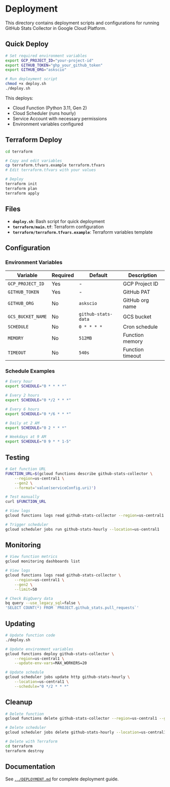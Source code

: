 # Deployment

This directory contains deployment scripts and configurations for running GitHub Stats Collector in Google Cloud Platform.

## Quick Deploy

```bash
# Set required environment variables
export GCP_PROJECT_ID="your-project-id"
export GITHUB_TOKEN="ghp_your_github_token"
export GITHUB_ORG="askscio"

# Run deployment script
chmod +x deploy.sh
./deploy.sh
```

This deploys:
- Cloud Function (Python 3.11, Gen 2)
- Cloud Scheduler (runs hourly)
- Service Account with necessary permissions
- Environment variables configured

## Terraform Deploy

```bash
cd terraform

# Copy and edit variables
cp terraform.tfvars.example terraform.tfvars
# Edit terraform.tfvars with your values

# Deploy
terraform init
terraform plan
terraform apply
```

## Files

- **`deploy.sh`**: Bash script for quick deployment
- **`terraform/main.tf`**: Terraform configuration
- **`terraform/terraform.tfvars.example`**: Terraform variables template

## Configuration

### Environment Variables

| Variable | Required | Default | Description |
|----------|----------|---------|-------------|
| `GCP_PROJECT_ID` | Yes | - | GCP Project ID |
| `GITHUB_TOKEN` | Yes | - | GitHub PAT |
| `GITHUB_ORG` | No | `askscio` | GitHub org name |
| `GCS_BUCKET_NAME` | No | `github-stats-data` | GCS bucket |
| `SCHEDULE` | No | `0 * * * *` | Cron schedule |
| `MEMORY` | No | `512MB` | Function memory |
| `TIMEOUT` | No | `540s` | Function timeout |

### Schedule Examples

```bash
# Every hour
export SCHEDULE="0 * * * *"

# Every 2 hours
export SCHEDULE="0 */2 * * *"

# Every 6 hours
export SCHEDULE="0 */6 * * *"

# Daily at 2 AM
export SCHEDULE="0 2 * * *"

# Weekdays at 9 AM
export SCHEDULE="0 9 * * 1-5"
```

## Testing

```bash
# Get function URL
FUNCTION_URL=$(gcloud functions describe github-stats-collector \
    --region=us-central1 \
    --gen2 \
    --format='value(serviceConfig.uri)')

# Test manually
curl $FUNCTION_URL

# View logs
gcloud functions logs read github-stats-collector --region=us-central1 --gen2

# Trigger scheduler
gcloud scheduler jobs run github-stats-hourly --location=us-central1
```

## Monitoring

```bash
# View function metrics
gcloud monitoring dashboards list

# View logs
gcloud functions logs read github-stats-collector \
    --region=us-central1 \
    --gen2 \
    --limit=50

# Check BigQuery data
bq query --use_legacy_sql=false \
'SELECT COUNT(*) FROM `PROJECT.github_stats.pull_requests`'
```

## Updating

```bash
# Update function code
./deploy.sh

# Update environment variables
gcloud functions deploy github-stats-collector \
    --region=us-central1 \
    --update-env-vars=MAX_WORKERS=20

# Update schedule
gcloud scheduler jobs update http github-stats-hourly \
    --location=us-central1 \
    --schedule="0 */2 * * *"
```

## Cleanup

```bash
# Delete function
gcloud functions delete github-stats-collector --region=us-central1 --gen2

# Delete scheduler
gcloud scheduler jobs delete github-stats-hourly --location=us-central1

# Delete with Terraform
cd terraform
terraform destroy
```

## Documentation

See [`../DEPLOYMENT.md`](../DEPLOYMENT.md) for complete deployment guide.

